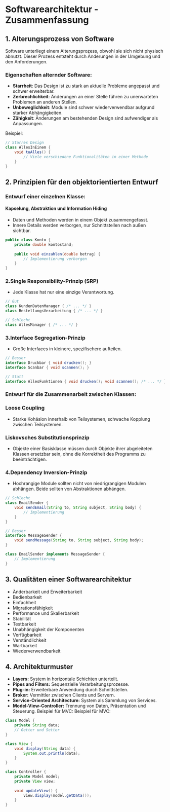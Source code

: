 # Softwarearchitektur - Zusammenfassung

## 1. Alterungsprozess von Software

Software unterliegt einem Alterungsprozess, obwohl sie sich nicht physisch abnutzt. Dieser Prozess entsteht durch Änderungen in der Umgebung und den Anforderungen.

### Eigenschaften alternder Software:

- **Starrheit**: Das Design ist zu stark an aktuelle Probleme angepasst und schwer erweiterbar.
- **Zerbrechlichkeit**: Änderungen an einer Stelle führen zu unerwarteten Problemen an anderen Stellen.
- **Unbeweglichkeit**: Module sind schwer wiederverwendbar aufgrund starker Abhängigkeiten.
- **Zähigkeit**: Änderungen am bestehenden Design sind aufwendiger als Anpassungen.

Beispiel:
```java
// Starres Design
class AllesInEinem {
    void tuAlles() {
        // Viele verschiedene Funktionalitäten in einer Methode
    }
}
```
## 2. Prinzipien für den objektorientierten Entwurf
### Entwurf einer einzelnen Klasse:

#### Kapselung, Abstraktion und Information Hiding

- Daten und Methoden werden in einem Objekt zusammengefasst.
- Innere Details werden verborgen, nur Schnittstellen nach außen sichtbar.
```java
public class Konto {
    private double kontostand;
    
    public void einzahlen(double betrag) {
        // Implementierung verborgen
    }
}
```
### 2.Single Responsibility-Prinzip (SRP)

- Jede Klasse hat nur eine einzige Verantwortung.
```java
// Gut
class KundenDatenManager { /* ... */ }
class BestellungsVerarbeitung { /* ... */ }

// Schlecht
class AllesManager { /* ... */ }
```
### 3.Interface Segregation-Prinzip

- Große Interfaces in kleinere, spezifischere aufteilen.
```java
// Besser
interface Druckbar { void drucken(); }
interface Scanbar { void scannen(); }

// Statt
interface AllesFunktionen { void drucken(); void scannen(); /* ... */ }
```
### Entwurf für die Zusammenarbeit zwischen Klassen:

### Loose Coupling

- Starke Kohäsion innerhalb von Teilsystemen, schwache Kopplung zwischen Teilsystemen.


### Liskovsches Substitutionsprinzip

- Objekte einer Basisklasse müssen durch Objekte ihrer abgeleiteten Klassen ersetzbar sein, ohne die Korrektheit des Programms zu beeinträchtigen.
### 4.Dependency Inversion-Prinzip

- Hochrangige Module sollten nicht von niedrigrangigen Modulen abhängen. Beide sollten von Abstraktionen abhängen.
```java
// Schlecht
class EmailSender {
    void sendEmail(String to, String subject, String body) {
        // Implementierung
    }
}

// Besser
interface MessageSender {
    void sendMessage(String to, String subject, String body);
}

class EmailSender implements MessageSender {
    // Implementierung
}
```
## 3. Qualitäten einer Softwarearchitektur

- Änderbarkeit und Erweiterbarkeit
- Bedienbarkeit
- Einfachheit
- Migrationsfähigkeit
- Performance und Skalierbarkeit
- Stabilität
- Testbarkeit
- Unabhängigkeit der Komponenten
- Verfügbarkeit
- Verständlichkeit
- Wartbarkeit
- Wiederverwendbarkeit

## 4. Architekturmuster

- **Layers:** System in horizontale Schichten unterteilt.
- **Pipes and Filters:** Sequenzielle Verarbeitungsprozesse.
- **Plug-in:** Erweiterbare Anwendung durch Schnittstellen.
- **Broker:** Vermittler zwischen Clients und Servern.
- **Service-Oriented Architecture:** System als Sammlung von Services.
- **Model-View-Controller:** Trennung von Daten, Präsentation und Steuerung.
Beispiel für MVC:
Beispiel für MVC:
```java
class Model {
    private String data;
    // Getter und Setter
}

class View {
    void display(String data) {
        System.out.println(data);
    }
}

class Controller {
    private Model model;
    private View view;
    
    void updateView() {
        view.display(model.getData());
    }
}
```
